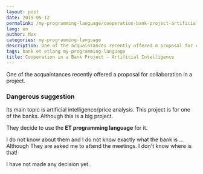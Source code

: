 ```yaml
---
layout: post
date: 2019-05-12
permalink: /my-programming-language/cooperation-bank-project-artificial-intelligence-en/
lang: en
author: Max
categories: my-programming-language
description: One of the acquaintances recently offered a proposal for collaboration in a project.
tags: bank et etlang my-programming-language
title: Cooperation in a Bank Project - Artificial Intelligence
---
```


One of the acquaintances recently offered a proposal for collaboration in a project.

### Dangerous suggestion

Its main topic is artificial intelligence/price analysis.
This project is for one of the banks.
Although this is a big project.

They decide to use the **ET programming language** for it.

I do not know about them and I do not know exactly what the bank is ...
Although They are asked me to attend the meetings.
I don't know where is that!

I have not made any decision yet.
